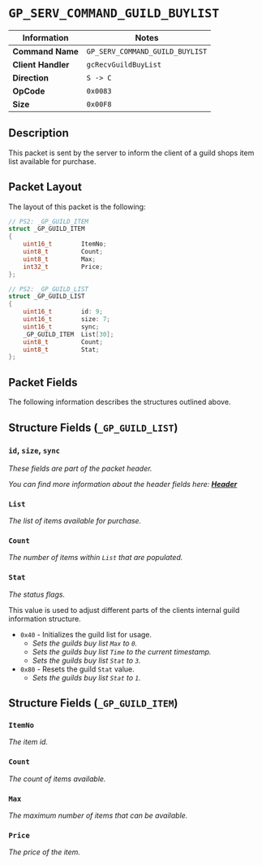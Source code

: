 # `GP_SERV_COMMAND_GUILD_BUYLIST`

| Information               | Notes |
|---                        |---    |
| **Command Name**          | `GP_SERV_COMMAND_GUILD_BUYLIST` |
| **Client Handler**        | `gcRecvGuildBuyList` |
| **Direction**             | `S -> C` |
| **OpCode**                | `0x0083` |
| **Size**                  | `0x00F8` |

## Description

This packet is sent by the server to inform the client of a guild shops item list available for purchase.

## Packet Layout

The layout of this packet is the following:

```cpp
// PS2: _GP_GUILD_ITEM
struct _GP_GUILD_ITEM
{
    uint16_t        ItemNo;
    uint8_t         Count;
    uint8_t         Max;
    int32_t         Price;
};

// PS2: _GP_GUILD_LIST
struct _GP_GUILD_LIST
{
    uint16_t        id: 9;
    uint16_t        size: 7;
    uint16_t        sync;
    _GP_GUILD_ITEM  List[30];
    uint8_t         Count;
    uint8_t         Stat;
};
```

## Packet Fields

The following information describes the structures outlined above.

## Structure Fields (`_GP_GUILD_LIST`)

### `id`, `size`, `sync`

_These fields are part of the packet header._

_You can find more information about the header fields here: [**Header**](/world/HEADER.md)_

### `List`

_The list of items available for purchase._

### `Count`

_The number of items within `List` that are populated._

### `Stat`

_The status flags._

This value is used to adjust different parts of the clients internal guild information structure.

  - `0x40` - Initializes the guild list for usage.
    - _Sets the guilds buy list `Max` to `0`._
    - _Sets the guilds buy list `Time` to the current timestamp._
    - _Sets the guilds buy list `Stat` to `3`._
  - `0x80` - Resets the guild `Stat` value.
    - _Sets the guilds buy list `Stat` to `1`._

## Structure Fields (`_GP_GUILD_ITEM`)

### `ItemNo`

_The item id._

### `Count`

_The count of items available._

### `Max`

_The maximum number of items that can be available._

### `Price`

_The price of the item._
